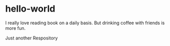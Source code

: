 # hello-world


I really love reading book on a daily basis.
But drinking coffee with friends is more fun.

Just another Respository
